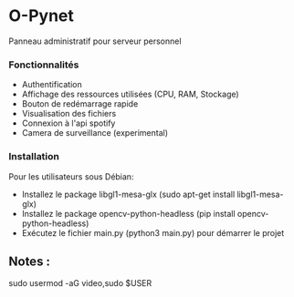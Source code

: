 # O-Pynet
Panneau administratif pour serveur personnel

### Fonctionnalités
- Authentification 
- Affichage des ressources utilisées (CPU, RAM, Stockage)
- Bouton de redémarrage rapide
- Visualisation des fichiers
- Connexion à l'api spotify
- Camera de surveillance (experimental)

### Installation
Pour les utilisateurs sous Débian:
- Installez le package libgl1-mesa-glx (sudo apt-get install libgl1-mesa-glx)
- Installez le package opencv-python-headless (pip install opencv-python-headless)
- Exécutez le fichier main.py (python3 main.py) pour démarrer le projet

## Notes :
sudo usermod -aG video,sudo $USER
